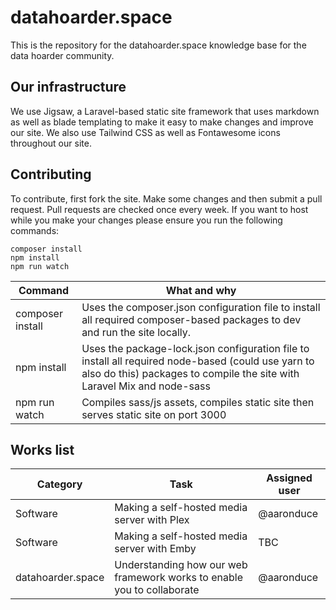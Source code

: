 # datahoarder.space

This is the repository for the datahoarder.space knowledge base for the data hoarder community.

## Our infrastructure

We use Jigsaw, a Laravel-based static site framework that uses markdown as well as blade templating to make it easy to make changes and improve our site. We also use Tailwind CSS as well as Fontawesome icons throughout our site.

## Contributing

To contribute, first fork the site. Make some changes and then submit a pull request. Pull requests are checked once every week. If you want to host while you make your changes please ensure you run the following commands:

```
composer install
npm install
npm run watch
```

| Command  | What and why |
| ------------- | ------------- |
| composer install  | Uses the composer.json configuration file to install all required composer-based packages to dev and run the site locally.  |
| npm install  | Uses the package-lock.json configuration file to install all required node-based (could use yarn to also do this) packages to compile the site with Laravel Mix and node-sass  |
| npm run watch | Compiles sass/js assets, compiles static site then serves static site on port 3000 |

## Works list

| Category | Task | Assigned user |
| --------- | --------- | --------- |
| Software | Making a self-hosted media server with Plex | @aaronduce |
| Software | Making a self-hosted media server with Emby | TBC |
| datahoarder.space | Understanding how our web framework works to enable you to collaborate | @aaronduce |
